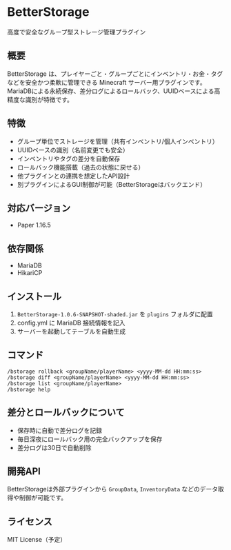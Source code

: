 # BetterStorage

高度で安全なグループ型ストレージ管理プラグイン

## 概要

BetterStorage は、プレイヤーごと・グループごとにインベントリ・お金・タグなどを安全かつ柔軟に管理できる Minecraft サーバー用プラグインです。MariaDBによる永続保存、差分ログによるロールバック、UUIDベースによる高精度な識別が特徴です。

## 特徴

- グループ単位でストレージを管理（共有インベントリ/個人インベントリ）
- UUIDベースの識別（名前変更でも安全）
- インベントリやタグの差分を自動保存
- ロールバック機能搭載（過去の状態に戻せる）
- 他プラグインとの連携を想定したAPI設計
- 別プラグインによるGUI制御が可能（BetterStorageはバックエンド）

## 対応バージョン

- Paper 1.16.5

## 依存関係

- MariaDB
- HikariCP

## インストール

1. `BetterStorage-1.0.6-SNAPSHOT-shaded.jar` を `plugins` フォルダに配置
2. config.yml に MariaDB 接続情報を記入
3. サーバーを起動してテーブルを自動生成

## コマンド

```
/bstorage rollback <groupName/playerName> <yyyy-MM-dd HH:mm:ss>
/bstorage diff <groupName/playerName> <yyyy-MM-dd HH:mm:ss>
/bstorage list <groupName/playerName>
/bstorage help
```

## 差分とロールバックについて

- 保存時に自動で差分ログを記録
- 毎日深夜にロールバック用の完全バックアップを保存
- 差分ログは30日で自動削除

## 開発API

BetterStorageは外部プラグインから `GroupData`, `InventoryData` などのデータ取得や制御が可能です。

## ライセンス

MIT License（予定）

